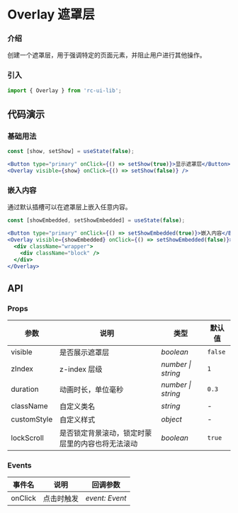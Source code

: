 # Overlay 遮罩层

### 介绍

创建一个遮罩层，用于强调特定的页面元素，并阻止用户进行其他操作。

### 引入

```js
import { Overlay } from 'rc-ui-lib';
```

## 代码演示

### 基础用法

```jsx
const [show, setShow] = useState(false);

<Button type="primary" onClick={() => setShow(true)}>显示遮罩层</Button>
<Overlay visible={show} onClick={() => setShow(false)} />
```

### 嵌入内容

通过默认插槽可以在遮罩层上嵌入任意内容。

```jsx
const [showEmbedded, setShowEmbedded] = useState(false);

<Button type="primary" onClick={() => setShowEmbedded(true)}>嵌入内容</Button>
<Overlay visible={showEmbedded} onClick={() => setShowEmbedded(false)}>
  <div className="wrapper">
    <div className="block" />
  </div>
</Overlay>
```

## API

### Props

| 参数        | 说明                                             | 类型               | 默认值  |
| ----------- | ------------------------------------------------ | ------------------ | ------- |
| visible     | 是否展示遮罩层                                   | _boolean_          | `false` |
| zIndex      | z-index 层级                                     | _number \| string_ | `1`     |
| duration    | 动画时长，单位毫秒                               | _number \| string_ | `0.3`   |
| className   | 自定义类名                                       | _string_           | -       |
| customStyle | 自定义样式                                       | _object_           | -       |
| lockScroll  | 是否锁定背景滚动，锁定时蒙层里的内容也将无法滚动 | _boolean_          | `true`  |

### Events

| 事件名  | 说明       | 回调参数       |
| ------- | ---------- | -------------- |
| onClick | 点击时触发 | _event: Event_ |
